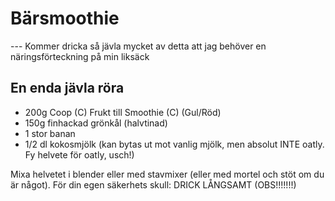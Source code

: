 # Bärsmoothie
--- Kommer dricka så jävla mycket av detta att jag behöver en näringsförteckning på min liksäck

## En enda jävla röra
* 200g Coop (C) Frukt till Smoothie (C) (Gul/Röd)
* 150g finhackad grönkål (halvtinad)
* 1 stor banan
* 1/2 dl kokosmjölk (kan bytas ut mot vanlig mjölk, men absolut INTE oatly. Fy helvete för oatly, usch!)

Mixa helvetet i blender eller med stavmixer (eller med mortel och stöt om du är något). För din egen säkerhets skull: DRICK LÅNGSAMT (OBS!!!!!!!)
